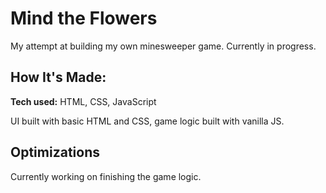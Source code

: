 # Mind the Flowers

My attempt at building my own minesweeper game. Currently in progress.

<!-- **Link to project:**  -->

<!-- ![screen shot of game]() -->

## How It's Made:

**Tech used:** HTML, CSS, JavaScript

UI built with basic HTML and CSS, game logic built with vanilla JS.

## Optimizations

Currently working on finishing the game logic.
